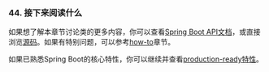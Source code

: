 ### 44. 接下来阅读什么
如果想了解本章节讨论类的更多内容，你可以查看[Spring Boot API文档](http://docs.spring.io/spring-boot/docs/1.4.1.RELEASE/api)，或直接浏览[源码](https://github.com/spring-projects/spring-boot/tree/v1.4.1.RELEASE)。如果有特别问题，可以参考[how-to](http://docs.spring.io/spring-boot/docs/1.4.1.RELEASE/reference/htmlsingle/#howto)章节。

如果已熟悉Spring Boot的核心特性，你可以继续并查看[production-ready特性](http://docs.spring.io/spring-boot/docs/1.4.1.RELEASE/reference/htmlsingle/#production-ready)。
